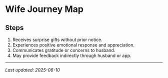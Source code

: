 # Wife Journey Map

## Steps
1. Receives surprise gifts without prior notice.
2. Experiences positive emotional response and appreciation.
3. Communicates gratitude or concerns to husband.
4. May provide feedback indirectly through husband or app.

---
*Last updated: 2025-06-10*